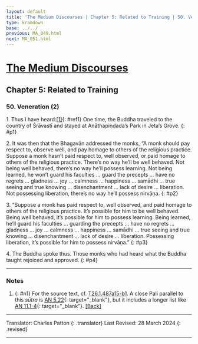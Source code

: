 ```yaml
---
layout: default
title: 'The Medium Discourses | Chapter 5: Related to Training | 50. Veneration (2)'
type: kramdown
base: ../../
previous: MA_049.html
next: MA_051.html
---
```


# [The Medium Discourses](index.html)
## Chapter 5: Related to Training
### 50. Veneration (2)

1\. Thus I have heard:[\[1\]](#n1){: #ref1} One time, the Buddha traveled to the country of Śrāvastī and stayed at Anāthapiṇḍada’s Park in Jeta’s Grove.
{: #p1}

2\. It was then that the Bhagavān addressed the monks, “A monk should pay respect to, observe well, and pay homage to others of the religious practice. Suppose a monk hasn’t paid respect to, well observed, or paid homage to others of the religious practice. There’s no way he’ll be well behaved. Not being well behaved, there’s no way he’ll possess learning. Not being learned, he won’t guard his faculties … guard the precepts … have no regrets … gladness … joy … calmness … happiness … samādhi … true seeing and true knowing … disenchantment … lack of desire … liberation. Not possessing liberation, there’s no way he’ll possess nirvāṇa.
{: #p2}

3\. “Suppose a monk has paid respect to, well observed, and paid homage to others of the religious practice. It’s possible for him to be well behaved. Being well behaved, it’s possible for him to possess learning. Being learned, he’ll guard his faculties … guarding the precepts … have no regrets … gladness … joy … calmness … happiness … samādhi … true seeing and true knowing … disenchantment … lack of desire … liberation. Possessing liberation, it’s possible for him to possess nirvāṇa.”
{: #p3}

4\. The Buddha spoke thus. Those monks who had heard what the Buddha taught rejoiced and approved.
{: #p4}

---

### Notes

1. {: #n1} For the source text, cf. <a href="https://cbetaonline.dila.edu.tw/zh/T01n0026_p0487a15" target="_blank">T26.1.487a15-b1</a>. A close Pali parallel to this <em>sūtra</em> is [AN 5.22](https://suttacentral.net/an5.22){: target="_blank"}, but it includes a longer list like [AN 11.1-4](https://suttacentral.net/an11.1){: target="_blank"}. [\[Back\]](#ref1)

---

Translator: Charles Patton
{: .translator}
Last Revised: 28 March 2024
{: .revised}

---